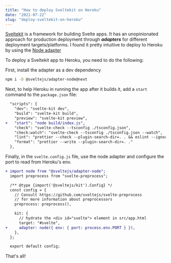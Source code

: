 ```yaml
---
title: "How to deploy Sveltekit on Heroku"
date: "2021-07-22"
slug: "deploy-sveltekit-on-heroku"
---
```


<script context="module">
  export const prerender = true;
</script>

[Sveltekit](https://kit.svelte.dev/) is a framework for building Svelte apps. It has an unopinionated approach for production deployment through **_adapters_** for different deployment targets/platforms. I found it pretty intuitive to deploy to Heroku by using the [Node adapter](https://github.com/sveltejs/kit/tree/master/packages/adapter-node)

To deploy a Sveltekit app to Heroku, you need to do the following:

First, install the adapter as a dev dependency

```sh
npm i -D @sveltejs/adapter-node@next
```

Next, to help Heroku in running the app after it builds it, add a `start` command to the `package.json` file:

```diff
  "scripts": {
    "dev": "svelte-kit dev",
    "build": "svelte-kit build",
    "preview": "svelte-kit preview",
+   "start": "node build/index.js",
    "check": "svelte-check --tsconfig ./tsconfig.json",
    "check:watch": "svelte-check --tsconfig ./tsconfig.json --watch",
    "lint": "prettier --check --plugin-search-dir=. . && eslint --ignore-path .gitignore .",
    "format": "prettier --write --plugin-search-dir=. ."
  },
```

Finally, in the `svelte.config.js` file, use the node adapter and configure the port to read from Heroku's env.

```diff
+ import node from "@sveltejs/adapter-node";
  import preprocess from "svelte-preprocess";

  /** @type {import('@sveltejs/kit').Config} */
  const config = {
    // Consult https://github.com/sveltejs/svelte-preprocess
    // for more information about preprocessors
    preprocess: preprocess(),

    kit: {
      // hydrate the <div id="svelte"> element in src/app.html
      target: "#svelte",
+     adapter: node({ env: { port: process.env.PORT } }),
    },
  };

  export default config;
```

That's all!
